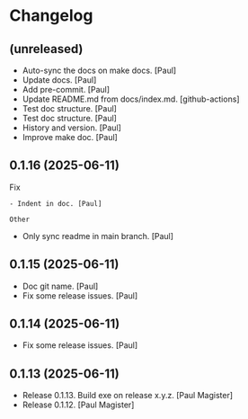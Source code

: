 Changelog
=========


(unreleased)
------------
- Auto-sync the docs on make docs. [Paul]
- Update docs. [Paul]
- Add pre-commit. [Paul]
- Update README.md from docs/index.md. [github-actions]
- Test doc structure. [Paul]
- Test doc structure. [Paul]
- History and version. [Paul]
- Improve make doc. [Paul]


0.1.16 (2025-06-11)
-------------------

Fix
~~~
- Indent in doc. [Paul]

Other
~~~~~
- Only sync readme in main branch. [Paul]


0.1.15 (2025-06-11)
-------------------
- Doc git name. [Paul]
- Fix some release issues. [Paul]


0.1.14 (2025-06-11)
-------------------
- Fix some release issues. [Paul]


0.1.13 (2025-06-11)
-------------------
- Release 0.1.13. Build exe on release x.y.z. [Paul Magister]
- Release 0.1.12. [Paul Magister]


